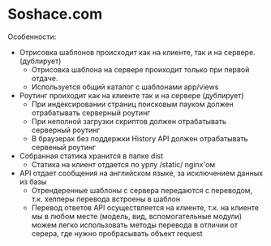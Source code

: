 Soshace.com
====

Особенности:
<ul>
    <li>
        Отрисовка шаблонов происходит как на клиенте, так и на сервере. (дублирует)
        <ul>
            <li>
                Отрисовка шаблона на сервере проиходит только при первой отдаче.
            </li>
            <li>
                Используется общий каталог с шаблонами app/views
            </li>
        </ul>
    </li>
    <li>
        Роутинг проиходит как на клиенте так и на сервере (дублирует)
        <ul>
            <li>При индексировании страниц поисковым пауком должен отрабатывать серверный роутинг</li>
            <li>При неполной загрузки скриптов должен отрабатывать серверный роутинг</li>
            <li>В браузерах без поддержки History API должен отрабатывать сервеный роутинг</li>
        </ul>
    </li>
    <li>
        Собранная статика хранится в папке dist
        <ul>
            <li>
                Статика на клиент отдается по урлу /static/ nginx'ом
            </li>
        </ul>
    </li>
    <li>
        API отдает сообщения на английском языке, за исключением данных из базы
        <ul>
            <li>
                Отрендеренные шаблоны с сервера передаются с переводом, т.к. хелперы перевода встроены в шаблон
            </li>
            <li>
                Перевод ответов API осуществляется на клиенте, т.к. на клиенте мы в любом месте (модель, вид,
                вспомогательные
                модули) можем
                легко использовать методы перевода в отличии от серера, где нужно пробрасывать объект request
            </li>
        </ul>
    </li>

</ol>
